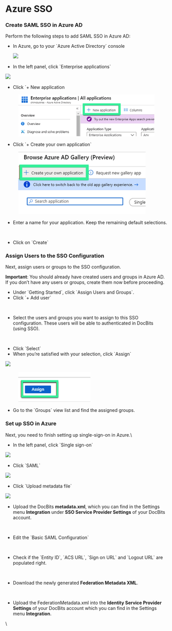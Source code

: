 # Azure SSO

### Create SAML SSO in Azure AD

Perform the following steps to add SAML SSO in Azure AD:

*   In Azure, go to your \`Azure Active Directory\` console

    ![](https://docbits.com/wp-content/uploads/2023/09/DocBits\_Azure\_1.png)



* In the left panel, click \`Enterprise applications\`

![](https://docbits.com/wp-content/uploads/2023/09/DocBits\_Azure\_2.png)



* Click \`+ New application

<figure><img src="../../../.gitbook/assets/image (213).png" alt=""><figcaption></figcaption></figure>



* Click \`+ Create your own application\`

<div align="left">

<figure><img src="../../../.gitbook/assets/image (215).png" alt=""><figcaption></figcaption></figure>

</div>

* Enter a name for your application. Keep the remaining default selections.

<figure><img src="https://docbits.com/wp-content/uploads/2023/09/DocBits_Azure_5.png" alt=""><figcaption></figcaption></figure>



* Click on \`Create\`

### Assign Users to the SSO Configuration

Next, assign users or groups to the SSO configuration.

**Important**: You should already have created users and groups in Azure AD. If you don’t have any users or groups, create them now before proceeding.

* Under \`Getting Started\`, click \`Assign Users and Groups\`.
* Click \`+ Add user\`

<figure><img src="https://docbits.com/wp-content/uploads/2023/09/DocBits_Azure_6.png" alt="" width="563"><figcaption></figcaption></figure>



* Select the users and groups you want to assign to this SSO configuration. These users will be able to authenticated in DocBits (using SSO).

<figure><img src="https://docbits.com/wp-content/uploads/2023/09/DocBits_Azure_7.png" alt=""><figcaption></figcaption></figure>

* Click \`Select\`
* When you’re satisfied with your selection, click \`Assign\`

![](https://docbits.com/wp-content/uploads/2023/09/DocBits\_Azure\_8.png)

<div align="left">

<figure><img src="../../../.gitbook/assets/image (218).png" alt=""><figcaption></figcaption></figure>

</div>

* Go to the \`Groups\` view list and find the assigned groups.

### Set up SSO in Azure

Next, you need to finish setting up single-sign-on in Azure.\


* In the left panel, click \`Single sign-on\`

![](https://docbits.com/wp-content/uploads/2023/09/DocBits\_Azure\_10.png)

* Click \`SAML\`

![](https://docbits.com/wp-content/uploads/2023/09/DocBits\_Azure\_11.png)

* Click \`Upload metadata file\`

![](https://docbits.com/wp-content/uploads/2023/09/DocBits\_Azure\_12.png)

* Upload the DocBits **metadata.xml**, which you can find in the Settings menu **Integration** under **SSO Service Provider Settings** of your DocBits account.

<figure><img src="https://docbits.com/wp-content/uploads/2023/09/DocBits_Azure_Metadata-1024x216.png" alt=""><figcaption></figcaption></figure>

* Edit the \`Basic SAML Configuration\`

<figure><img src="https://docbits.com/wp-content/uploads/2023/09/DocBits_Azure_13.png" alt=""><figcaption></figcaption></figure>

* Check if the \`Entity ID\`, \`ACS URL\`, \`Sign on URL\` and \`Logout URL\` are populated right.

<figure><img src="https://docbits.com/wp-content/uploads/2023/09/DocBits_Azure_13.1.png" alt=""><figcaption></figcaption></figure>

* Download the newly generated **Federation Metadata XML**.

<figure><img src="https://docbits.com/wp-content/uploads/2023/09/DocBits_Azure_14.png" alt=""><figcaption></figcaption></figure>

* Upload the FederationMetadata.xml into the **Identity Service Provider Settings** of your DocBits account which you can find in the Settings menu **Integration**.

\


<figure><img src="https://docbits.com/wp-content/uploads/2023/09/DocBits_Azure_15-1024x204.png" alt=""><figcaption></figcaption></figure>
